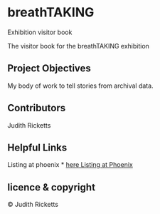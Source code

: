 # breathTAKING
Exhibition visitor book


The visitor book for the breathTAKING exhibition

## Project Objectives
My body of work to tell stories from archival data.

## Contributors
Judith Ricketts 


## Helpful Links

Listing at phoenix * [here Listing at Phoenix](https://www.phoenixbrighton.org/Events/breathtaking/)  
<!-- * [breathtaking] listing (https://https://www.phoenixbrighton.org/Events/breathtaking/)   -->

## licence & copyright

© Judith Ricketts 
